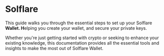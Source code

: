 # Solflare

This guide walks you through the essential steps to set up your Solflare **Wallet. H**elping you create your wallet, and secure your private keys.

Whether you're just getting started with crypto or seeking to enhance your existing knowledge, this documentation provides all the essential tools and insights to make the most out of Solflare Wallet.
